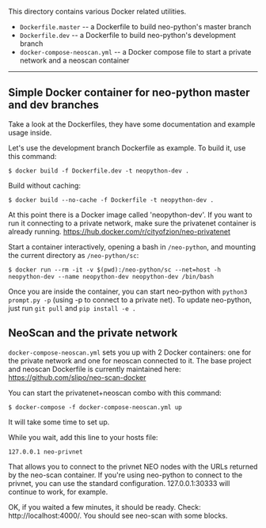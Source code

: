This directory contains various Docker related utilities.

* `Dockerfile.master` -- a Dockerfile to build neo-python's master branch
* `Dockerfile.dev` -- a Dockerfile to build neo-python's development branch
* `docker-compose-neoscan.yml` -- a Docker compose file to start a private network and a neoscan container

---

## Simple Docker container for neo-python master and dev branches

Take a look at the Dockerfiles, they have some documentation and example usage inside.

Let's use the development branch Dockerfile as example. To build it, use this command:

    $ docker build -f Dockerfile.dev -t neopython-dev .

Build without caching:

    $ docker build --no-cache -f Dockerfile -t neopython-dev .

At this point there is a Docker image called 'neopython-dev'. If you want to run it connecting
to a private network, make sure the privatenet container is already running.
https://hub.docker.com/r/cityofzion/neo-privatenet

Start a container interactively, opening a bash in `/neo-python`, and mounting the current directory as `/neo-python/sc`:

    $ docker run --rm -it -v $(pwd):/neo-python/sc --net=host -h neopython-dev --name neopython-dev neopython-dev /bin/bash

Once you are inside the container, you can start neo-python with `python3 prompt.py -p` (using -p to connect to a private net).
To update neo-python, just run `git pull` and `pip install -e .`


## NeoScan and the private network

`docker-compose-neoscan.yml` sets you up with 2 Docker containers: one for the private network and one for neoscan connected to it.
The base project and neoscan Dockerfile is currently maintained here: https://github.com/slipo/neo-scan-docker

You can start the privatenet+neoscan combo with this command:

    $ docker-compose -f docker-compose-neoscan.yml up

It will take some time to set up.

While you wait, add this line to your hosts file:

    127.0.0.1 neo-privnet

That allows you to connect to the privnet NEO nodes with the URLs returned by the neo-scan container. If you're using neo-python to connect to the privnet, you can use the standard configuration. 127.0.0.1:30333 will continue to work, for example.

OK, if you waited a few minutes, it should be ready. Check: http://localhost:4000/. You should see neo-scan with some blocks.
